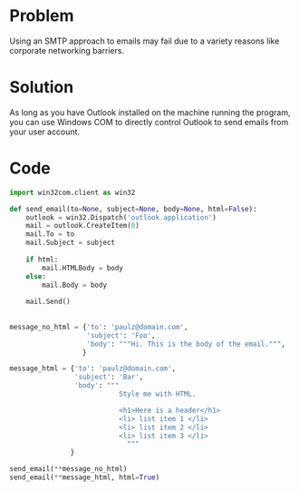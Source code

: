# Problem

Using an SMTP approach to emails may fail due to a variety reasons like corporate networking barriers.

# Solution

As long as you have Outlook installed on the machine running the program, you can use Windows COM to directly control Outlook to send emails from your user account.

# Code

```python
import win32com.client as win32

def send_email(to=None, subject=None, body=None, html=False):
    outlook = win32.Dispatch('outlook.application')
    mail = outlook.CreateItem(0)
    mail.To = to
    mail.Subject = subject
    
    if html:
        mail.HTMLBody = body
    else:
        mail.Body = body
    
    mail.Send()
    
    
message_no_html = {'to': 'paulz@domain.com',
                   'subject': 'Foo',
                   'body': """Hi. This is the body of the email.""",
                  }

message_html = {'to': 'paulz@domain.com',
                'subject': 'Bar',
                'body': """
                           Style me with HTML.

                           <h1>Here is a header</h1>
                           <li> list item 1 </li>
                           <li> list item 2 </li>
                           <li> list item 3 </li>
                             """                
               }

send_email(**message_no_html)
send_email(**message_html, html=True)
```
